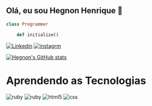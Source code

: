## Olá, eu sou Hegnon Henrique 👋


```ruby 
class Programmer

	def initialize() 
```

[![Linkedin](https://img.shields.io/badge/LinkedIn-0077B5?style=for-the-badge&logo=linkedin&logoColor=white)](https://www.linkedin.com/in/h%C3%A9gnon-henrique-dutra-delaqua-67253b116/)
[![instagrm](https://img.shields.io/badge/Instagram-E4405F?style=for-the-badge&logo=instagram&logoColor=white)](https://www.instagram.com/hegnondutra/)

[![Hegnon's GitHub stats](https://github-readme-stats.vercel.app/api?username=hegnon&theme=midnight-purple&show_icons=true)](https://github.com/anuraghazra/github-readme-stats)

# Aprendendo as Tecnologias
<div style="display: inlin_black"> 
<img aligo="center" alt= "ruby" src="https://img.shields.io/badge/Ruby on Rails-CC342D?style=for-the-badge&logo=ruby&logoColor=white" />
<img aligo="center" alt= "ruby" src="https://img.shields.io/badge/-PostgreSQL-0077B5?style=for-the-badge&logo=postgresql&logoColor=white" />
<img aligo="center" alt= "html5" src="https://img.shields.io/badge/HTML-239120?style=for-the-badge&logo=html5&logoColor=white" />
<img aligo="center" alt= "css" src="https://img.shields.io/badge/CSS-239120?&style=for-the-badge&logo=css3&logoColor=white" />


</div>
